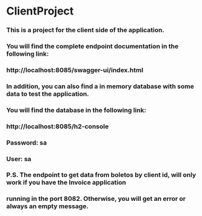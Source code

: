 # ClientProject
### This is a project for the client side of the application.

### You will find the complete endpoint documentation in the following link:
### http://localhost:8085/swagger-ui/index.html

### In addition, you can also find a in memory database with some data to test the application.
### You will find the database in the following link:

### http://localhost:8085/h2-console
### Password: sa
### User: sa
### P.S. The endpoint to get data from boletos by client id, will only work if you have the Invoice application
### running in the port 8082. Otherwise, you will get an error or always an empty message.
